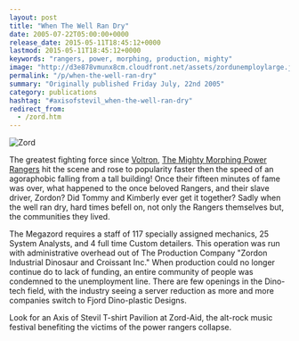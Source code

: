 ```yaml
---
layout: post
title: "When The Well Ran Dry"
date: 2005-07-22T05:00:00+0000
release_date: 2015-05-11T18:45:12+0000
lastmod: 2015-05-11T18:45:12+0000
keywords: "rangers, power, morphing, production, mighty"
image: "http://d3e878vmunx8cm.cloudfront.net/assets/zordunemploylarge.jpg"
permalink: "/p/when-the-well-ran-dry"
summary: "Originally published Friday July, 22nd 2005"
category: publications
hashtag: "#axisofstevil_when-the-well-ran-dry"
redirect_from:
  - /zord.htm
---
```


[id_1]: http://d3e878vmunx8cm.cloudfront.net/assets/zordunemploylarge.jpg "Zord"
![Zord][id_1]

The greatest fighting force since [Voltron](http://www.voltronforce.com/ "Voltron"), [The Mighty Morphing Power Rangers](http://www.answers.com/topic/power-rangers "The Mighty Morphing Power Rangers") hit the scene and rose to popularity faster then the speed of an agoraphobic falling from a tall building! Once their fifteen minutes of fame was over, what happened to the once beloved Rangers, and their slave driver, Zordon? Did Tommy and Kimberly ever get it together? Sadly when the well ran dry, hard times befell on, not only the Rangers themselves but, the communities they lived.

The Megazord requires a staff of 117 specially assigned mechanics, 25 System Analysts, and 4 full time Custom detailers. This operation was run with administrative overhead out of The Production Company "Zordon Industrial Dinosaur and Croissant Inc." When production could no longer continue do to lack of funding, an entire community of people was condemned to the unemployment line. There are few openings in the Dino-tech field, with the industry seeing a server reduction as more and more companies switch to Fjord Dino-plastic Designs.

Look for an Axis of Stevil T-shirt Pavilion at Zord-Aid, the alt-rock music festival benefiting the victims of the power rangers collapse.
